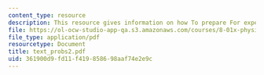```yaml
---
content_type: resource
description: This resource gives information on how To prepare For experiment problems.
file: https://ol-ocw-studio-app-qa.s3.amazonaws.com/courses/8-01x-physics-i-classical-mechanics-with-an-experimental-focus-fall-2002/361900d9fd11f419858698aaf74e2e9c_text_probs2.pdf
file_type: application/pdf
resourcetype: Document
title: text_probs2.pdf
uid: 361900d9-fd11-f419-8586-98aaf74e2e9c
---
```

